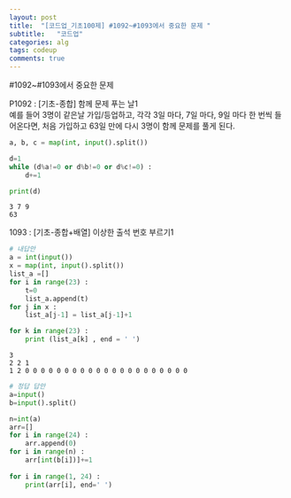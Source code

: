 ```yaml
---
layout: post
title:  "[코드업_기초100제] #1092~#1093에서 중요한 문제 "
subtitle:   "코드업"
categories: alg
tags: codeup
comments: true
---
```


#1092~#1093에서 중요한 문제



P1092 : [기초-종합] 함께 문제 푸는 날1  
예를 들어 3명이 같은날 가입/등업하고, 각각 3일 마다, 7일 마다, 9일 마다 한 번씩 들어온다면, 처음 가입하고 63일 만에 다시 3명이 함께 문제를 풀게 된다.


```python
a, b, c = map(int, input().split())

d=1
while (d%a!=0 or d%b!=0 or d%c!=0) :
    d+=1

print(d)
```

    3 7 9
    63
    

1093 : [기초-종합+배열] 이상한 출석 번호 부르기1


```python
# 내답안
a = int(input())
x = map(int, input().split())
list_a =[]
for i in range(23) :
    t=0
    list_a.append(t)
for j in x :
    list_a[j-1] = list_a[j-1]+1

for k in range(23) :
    print (list_a[k] , end = ' ')
```

    3
    2 2 1
    1 2 0 0 0 0 0 0 0 0 0 0 0 0 0 0 0 0 0 0 0 0 0 


```python
# 정답 답안
a=input()
b=input().split()

n=int(a)
arr=[]
for i in range(24) :
    arr.append(0)
for i in range(n) :
    arr[int(b[i])]+=1    
    
for i in range(1, 24) :
    print(arr[i], end=' ')

```
